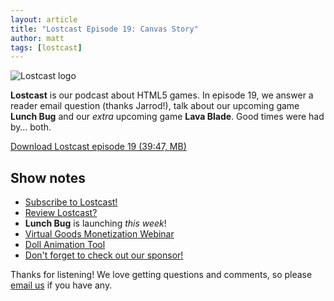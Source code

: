 ```yaml
---
layout: article
title: "Lostcast Episode 19: Canvas Story"
author: matt
tags: [lostcast]
---
```

<div class="full-frame">
	<img alt="Lostcast logo" src="/media/images/lostcast/custom/pokki.png">
</div>

**Lostcast** is our podcast about HTML5 games. In episode 19, we answer a reader email question (thanks Jarrod!), talk about our upcoming game **Lunch Bug** and our _extra_ upcoming game **Lava Blade**. Good times were had by… both.

<a class="download-podcast" href="http://media.lostdecadegames.com/lostcast/lostcast_episode_19_canvas_story.mp3">
	Download Lostcast episode 19 (39:47, MB)
</a>

## Show notes

* [Subscribe to Lostcast!](/lostcast.xml)
* [Review Lostcast?](http://itunes.apple.com/us/podcast/lostcast/id481950724)
* **Lunch Bug** is launching _this week_!
* [Virtual Goods Monetization Webinar](http://developers.kongregate.com/news/virtual-goods-monetization-webinar)
* [Doll Animation Tool](https://twitter.com/richtaur/status/221122428380782592/photo/1)
* [Don't forget to check out our sponsor!](https://www.pokki.com/app/Onslaught-Arena)

Thanks for listening! We love getting questions and comments, so please [email us](mailto:hello@lostdecadegames.com) if you have any.
